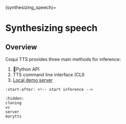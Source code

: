 (synthesizing_speech)=
# Synthesizing speech

## Overview

Coqui TTS provides three main methods for inference:

1. 🐍Python API
2. TTS command line interface (CLI)
3. [Local demo server](server.md)

```{include} ../../README.md
:start-after: <!-- start inference -->
```


```{toctree}
:hidden:
cloning
vc
server
marytts
```
